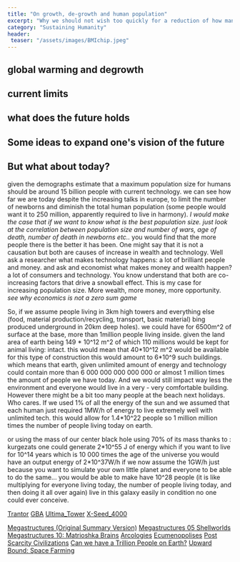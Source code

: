 ```yaml
---
title: "On growth, de-growth and human population"
excerpt: "Why we should not wish too quickly for a reduction of how many humans we are on the planet."
category: "Sustaining Humanity"
header:
 teaser: "/assets/images/BMIchip.jpeg"
---
```


## global warming and degrowth


## current limits


## what does the future holds


## Some ideas to expand one's vision of the future


## But what about today?



given the demographs estimate that a maximum population size for humans should be around 15 billion people with current technology.
we can see how far we are today despite the increasing talks in europe, to limit the number of newborns and diminish the total human population (some people would want it to 250 million, apparently required to live in harmony).
*I would make the case that if we want to know what is the best population size. just look at the correlation between population size and number of wars, age of death, number of death in newborns etc..* you would find that the more people there is the better it has been. One might say that it is not a causation but both are causes of increase in wealth and technology. Well ask a researcher what makes technology happens: a lot of brilliant people and money. and ask and economist what makes money and wealth happen? a lot of consumers and technology. You know understand that both are co-increasing factors that drive a snowball effect.
This is my case for increasing population size. More wealth, more money, more opportunity. *see why economics is not a zero sum game*

So, if we assume people living in 3km high towers and everything else (food, material production/recycling, transport, basic material) bing produced underground in 20km deep holes). we could have for 6500m^2 of surface at the base, more than 1million people living inside. given the land area of earth being 149 \* 10^12 m^2 of which 110 millions would be kept for animal living: intact. this would mean that 40\*10^12 m^2 would be available for this type of construction this would amount to 6\*10^9 such buildings. which means that earth, given unlimited amount of energy and technology could contain more than 6 000 000 000 000 000 or almost 1 million times the amount of people we have today. And we would still impact way less the environment and everyone would live in a very - very comfortable building. However there might be a bit too many people at the beach next holidays. Who cares.  If we used 1% of all the energy of the sun and we assumed that each human just required 1MW/h of energy to live extremely well with unlimited tech. this would allow for  1.4\*10^22 people so 1 million million times the number of people living today on earth.

or using the mass of our center black hole using 70% of its mass thanks to :
kurgezats
one could generate 2\*10^55 J of energy which if you want to live for 10^14 years which is 10 000 times the age of the universe you would have an output energy of 2\*10^37W/h if we now assume the 1GW/h just because you want to simulate your own little planet and everyone to be able to do the same... you would be able to make have 10^28 people (it is like multiplying for everyone living today, the number of people living today, and then doing it all over again) live in this galaxy  easily in condition no one could ever conceive. 

[Trantor](https://fr.wikipedia.org/wiki/Trantor)
[GBA](https://en.wikipedia.org/wiki/Guangdong%E2%80%93Hong_Kong%E2%80%93Macau_Greater_Bay_Area)
[Ultima_Tower](https://en.wikipedia.org/wiki/Ultima_Tower)
[X-Seed_4000](https://en.wikipedia.org/wiki/X-Seed_4000)

[Megastructures (Original Summary Version)](https://www.youtube.com/watch?v=M8ryqjyLBL8)
[Megastructures 05 Shellworlds](https://www.youtube.com/watch?v=TfMr_XkWcEs)
[Megastructures 10: Matrioshka Brains](https://www.youtube.com/watch?v=Ef-mxjYkllw&t=1168s)
[Arcologies](https://www.youtube.com/watch?v=TqKQ94DtS54&t=1152s)
[Ecumenopolises](https://www.youtube.com/watch?v=XAJeYe-abUA)
[Post Scarcity Civilizations](https://www.youtube.com/watch?v=_Kt7883oTd0)
[Can we have a Trillion People on Earth?](https://www.youtube.com/watch?v=8lJJ_QqIVnc)
[Upward Bound: Space Farming](https://www.youtube.com/watch?v=0ENabNTQwNg)
